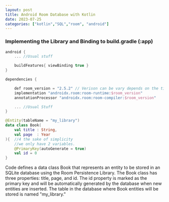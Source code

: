 ```yaml
---
layout: post
title: Android Room Database with Kotlin
date: 2023-07-25
categories: ["kotlin","SQL","room", "android"]
---
```


### Implementing the Library and Binding to build.gradle (:app)

```kotlin
android {
    ... //Usual stuff

    buildFeatures{ viewBinding true }
}

dependencies {

    def room_version = "2.5.2" // Verison can be vary depends on the time
    implementation "androidx.room:room-runtime:$room_version"
    annotationProcessor "androidx.room:room-compiler:$room_version"

    ... //Usual Stuff
}
```

```kotlin
@Entity(tableName = "my_library")
data class Book(
    val title : String, 
    val page  : Year
){  //4 the sake of simplicity 
    //we only have 2 variables.
    @PrimaryKey(autoGenerate = true)
    val id = 0
}
```

Code defines a data class Book that represents an entity to be stored in an SQLite database using the Room Persistence Library. The Book class has three properties: title, page, and id. The id property is marked as the primary key and will be automatically generated by the database when new entities are inserted. The table in the database where Book entities will be stored is named "my_library."

